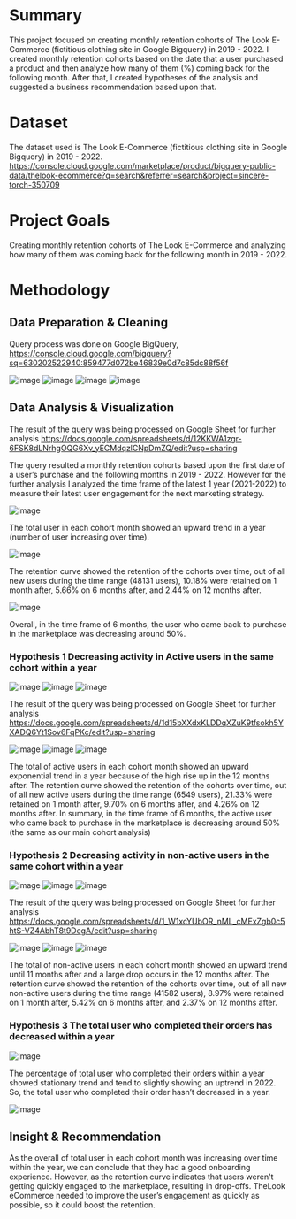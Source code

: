 # Summary
This project focused on creating monthly retention cohorts of The Look E-Commerce (fictitious clothing site in Google Bigquery) in 2019 - 2022. I created monthly retention cohorts based on the date that a user purchased a product and then analyze how many of them (%) coming back for the following month. After that, I created hypotheses of the analysis and suggested a business recommendation based upon that.
# Dataset
The dataset used is The Look E-Commerce (fictitious clothing site in Google Bigquery) in 2019 - 2022.
https://console.cloud.google.com/marketplace/product/bigquery-public-data/thelook-ecommerce?q=search&referrer=search&project=sincere-torch-350709
# Project Goals
Creating monthly retention cohorts of The Look E-Commerce and analyzing how many of them was coming back for the following month in 2019 - 2022.
# Methodology
## Data Preparation & Cleaning
Query process was done on Google BigQuery,
https://console.cloud.google.com/bigquery?sq=630202522940:859477d072be46839e0d7c85dc88f56f

![image](https://user-images.githubusercontent.com/123222363/216256566-457396d8-1d54-4f37-9912-d60a0dba3ce4.png)
![image](https://user-images.githubusercontent.com/123222363/216256731-55c53ec0-1d77-4367-afe8-793884a23f88.png)
![image](https://user-images.githubusercontent.com/123222363/216256798-eab3a2ae-b752-4931-9721-a78228421627.png)
![image](https://user-images.githubusercontent.com/123222363/216256878-539adb76-2f27-4531-9a82-b2480c42e4ab.png)

## Data Analysis & Visualization
The result of the query was being processed on Google Sheet for further analysis https://docs.google.com/spreadsheets/d/12KKWA1zgr-6FSK8dLNrhgOQG6Xv_yECMdqzlCNpDmZQ/edit?usp=sharing

The query resulted a monthly retention cohorts based upon the first date of a user’s purchase and the following months in 2019 - 2022. However for the further analysis I analyzed the time frame of the latest 1 year (2021-2022) to measure their latest user engagement for the next marketing strategy.

![image](https://user-images.githubusercontent.com/123222363/216259045-7bb00db2-4352-4008-95f0-e895c26c9038.png)

The total user in each cohort month showed an upward trend in a year (number of user increasing over time).

![image](https://user-images.githubusercontent.com/123222363/216259245-ac89c716-43b2-4caf-9d3a-705c6cd16937.png)

The retention curve showed the retention of the cohorts over time, out of all new users during the time range (48131 users), 10.18% were retained on 1 month after, 5.66% on 6 months after, and 2.44% on 12 months after.

![image](https://user-images.githubusercontent.com/123222363/216259360-68d2fea0-c54f-4c4d-84c1-a654a3a2d271.png)

Overall, in the time frame of 6 months, the user who came back to purchase in the marketplace was decreasing around 50%.

### Hypothesis 1 Decreasing activity in Active users in the same cohort within a year

![image](https://user-images.githubusercontent.com/123222363/216260141-8abb18ca-4108-4112-abb5-3ae423f47cd4.png)
![image](https://user-images.githubusercontent.com/123222363/216260178-53dcd688-4261-4a6d-99da-68d6fea5e96a.png)
![image](https://user-images.githubusercontent.com/123222363/216260225-a5edf285-d4f2-4e77-af04-d553fe4cf894.png)

The result of the query was being processed on Google Sheet for further analysis https://docs.google.com/spreadsheets/d/1d15bXXdxKLDDqXZuK9tfsokh5YXADQ6Yt1Sov6FqPKc/edit?usp=sharing

![image](https://user-images.githubusercontent.com/123222363/216260630-74924df5-6bb1-43f6-90da-59b4f8cf5917.png)
![image](https://user-images.githubusercontent.com/123222363/216260741-d0f8a832-21c2-47cf-a27b-208bb629f0af.png)
![image](https://user-images.githubusercontent.com/123222363/216260783-f913cb96-e1eb-40de-8985-e747c0046882.png)

The total of active users in each cohort month showed an upward exponential trend in a year because of the high rise up in the 12 months after.
The retention curve showed the retention of the cohorts over time, out of all new active users during the time range (6549 users), 21.33% were retained on 1 month after, 9.70% on 6 months after, and 4.26% on 12 months after.
In summary, in the time frame of 6 months, the active user who came back to purchase in the marketplace is decreasing around 50% (the same as our main cohort analysis)

### Hypothesis 2 Decreasing activity in non-active users in the same cohort within a year

![image](https://user-images.githubusercontent.com/123222363/216261187-769039a1-5761-471c-ab38-569ff972a068.png)
![image](https://user-images.githubusercontent.com/123222363/216261254-fbeb7029-e1ce-4d8f-acb1-71bbbb52ba47.png)
![image](https://user-images.githubusercontent.com/123222363/216261297-8a749786-f222-48d9-b776-79b7bfe13b18.png)

The result of the query was being processed on Google Sheet for further analysis https://docs.google.com/spreadsheets/d/1_W1xcYUbOR_nML_cMExZgb0c5htS-VZ4AbhT8t9DegA/edit?usp=sharing

![image](https://user-images.githubusercontent.com/123222363/216261522-1545b717-2f96-4fa9-9879-47c9796295d1.png)
![image](https://user-images.githubusercontent.com/123222363/216261748-e6cf1c16-8c75-4036-ba9c-caab7f6cef0d.png)
![image](https://user-images.githubusercontent.com/123222363/216261795-4eb685cc-1fe1-42ee-9077-2bdb2459cceb.png)

The total of non-active users in each cohort month showed an upward trend until 11 months after and a large drop occurs in the 12 months after. The retention curve showed the retention of the cohorts over time, out of all new non-active users during the time range (41582 users), 8.97% were retained on 1 month after, 5.42% on 6 months after, and 2.37% on 12 months after.

### Hypothesis 3 The total user who completed their orders has decreased within a year

![image](https://user-images.githubusercontent.com/123222363/216262433-8fe178ec-7c4d-4b4f-a0c9-9a46ad6c3a97.png)

The percentage of total user who completed their orders within a year showed stationary trend and tend to slightly showing an uptrend in 2022.
So, the total user who completed their order hasn’t decreased in a year.

![image](https://user-images.githubusercontent.com/123222363/216262605-5f69860a-e1fa-42ed-a86c-b1668ad6a9ff.png)

## Insight & Recommendation
As the overall of total user in each cohort month was increasing over time within the year, we can conclude that they had a good onboarding experience. However, as the retention curve indicates that users weren't getting quickly engaged to the marketplace, resulting in drop-offs.
TheLook eCommerce needed to improve the user’s engagement as quickly as possible, so it could boost the retention.
